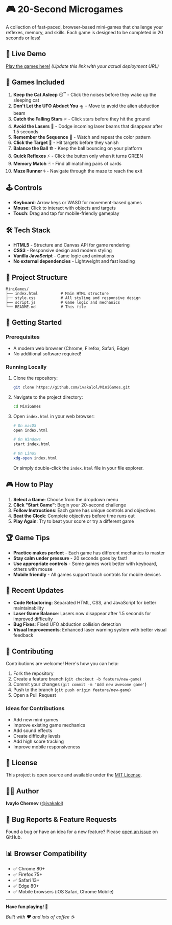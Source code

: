 # 🎮 20-Second Microgames

A collection of fast-paced, browser-based mini-games that challenge your reflexes, memory, and skills. Each game is designed to be completed in 20 seconds or less!

## 🚀 Live Demo

[Play the games here!](https://ivakalol.github.io/MiniGames/) *(Update this link with your actual deployment URL)*

## 🎯 Games Included

1. **Keep the Cat Asleep** 😴 - Click the noises before they wake up the sleeping cat
2. **Don't Let the UFO Abduct You** 🛸 - Move to avoid the alien abduction beam
3. **Catch the Falling Stars** ⭐ - Click stars before they hit the ground
4. **Avoid the Lasers** 🔴 - Dodge incoming laser beams that disappear after 1.5 seconds
5. **Remember the Sequence** 🧠 - Watch and repeat the color pattern
6. **Click the Target** 🎯 - Hit targets before they vanish
7. **Balance the Ball** ⚽ - Keep the ball bouncing on your platform
8. **Quick Reflexes** ⚡ - Click the button only when it turns GREEN
9. **Memory Match** 🃏 - Find all matching pairs of cards
10. **Maze Runner** 🌀 - Navigate through the maze to reach the exit

## 🕹️ Controls

- **Keyboard**: Arrow keys or WASD for movement-based games
- **Mouse**: Click to interact with objects and targets
- **Touch**: Drag and tap for mobile-friendly gameplay

## 🛠️ Tech Stack

- **HTML5** - Structure and Canvas API for game rendering
- **CSS3** - Responsive design and modern styling
- **Vanilla JavaScript** - Game logic and animations
- **No external dependencies** - Lightweight and fast loading

## 📁 Project Structure

```
MiniGames/
├── index.html          # Main HTML structure
├── style.css           # All styling and responsive design
├── script.js           # Game logic and mechanics
└── README.md           # This file
```

## 🚀 Getting Started

### Prerequisites

- A modern web browser (Chrome, Firefox, Safari, Edge)
- No additional software required!

### Running Locally

1. Clone the repository:
   ```bash
   git clone https://github.com/ivakalol/MiniGames.git
   ```

2. Navigate to the project directory:
   ```bash
   cd MiniGames
   ```

3. Open `index.html` in your web browser:
   ```bash
   # On macOS
   open index.html
   
   # On Windows
   start index.html
   
   # On Linux
   xdg-open index.html
   ```

   Or simply double-click the `index.html` file in your file explorer.

## 🎮 How to Play

1. **Select a Game**: Choose from the dropdown menu
2. **Click "Start Game"**: Begin your 20-second challenge
3. **Follow Instructions**: Each game has unique controls and objectives
4. **Beat the Clock**: Complete objectives before time runs out
5. **Play Again**: Try to beat your score or try a different game

## 🏆 Game Tips

- **Practice makes perfect** - Each game has different mechanics to master
- **Stay calm under pressure** - 20 seconds goes by fast!
- **Use appropriate controls** - Some games work better with keyboard, others with mouse
- **Mobile friendly** - All games support touch controls for mobile devices

## 🔧 Recent Updates

- **Code Refactoring**: Separated HTML, CSS, and JavaScript for better maintainability
- **Laser Game Balance**: Lasers now disappear after 1.5 seconds for improved difficulty
- **Bug Fixes**: Fixed UFO abduction collision detection
- **Visual Improvements**: Enhanced laser warning system with better visual feedback

## 🤝 Contributing

Contributions are welcome! Here's how you can help:

1. Fork the repository
2. Create a feature branch (`git checkout -b feature/new-game`)
3. Commit your changes (`git commit -m 'Add new awesome game'`)
4. Push to the branch (`git push origin feature/new-game`)
5. Open a Pull Request

### Ideas for Contributions

- Add new mini-games
- Improve existing game mechanics
- Add sound effects
- Create difficulty levels
- Add high score tracking
- Improve mobile responsiveness

## 📝 License

This project is open source and available under the [MIT License](LICENSE).

## 👨‍💻 Author

**Ivaylo Chernev** ([@ivakalol](https://github.com/ivakalol))

## 🐛 Bug Reports & Feature Requests

Found a bug or have an idea for a new feature? Please [open an issue](https://github.com/ivakalol/MiniGames/issues) on GitHub.

## 📊 Browser Compatibility

- ✅ Chrome 80+
- ✅ Firefox 75+
- ✅ Safari 13+
- ✅ Edge 80+
- ✅ Mobile browsers (iOS Safari, Chrome Mobile)

---

**Have fun playing! 🎉**

*Built with ❤️ and lots of coffee ☕*